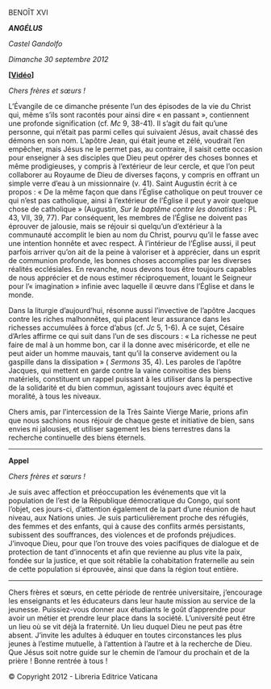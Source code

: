 BENOÎT XVI

***ANGÉLUS***

*Castel Gandolfo*

*Dimanche 30 septembre 2012*

**[****[Vidéo](https://www.youtube.com/watch?v=pfOP6aQk-1Y&list=PLC9tK3J1RlaZGkT-qS3F021VSzUv-YuwO&index=22&ab_channel=TheVatican-Archive)****]**

*Chers frères et sœurs !*

L’Évangile de ce dimanche présente l’un des épisodes de la vie du Christ qui, même s’ils sont racontés pour ainsi dire « en passant », contiennent une profonde signification (cf. *Mc* 9, 38-41). Il s’agit du fait qu’une personne, qui n’était pas parmi celles qui suivaient Jésus, avait chassé des démons en son nom. L’apôtre Jean, qui était jeune et zélé, voudrait l’en empêcher, mais Jésus ne le permet pas, au contraire, il saisit cette occasion pour enseigner à ses disciples que Dieu peut opérer des choses bonnes et même prodigieuses, y compris à l’extérieur de leur cercle, et que l’on peut collaborer au Royaume de Dieu de diverses façons, y compris en offrant un simple verre d’eau à un missionnaire (v. 41). Saint Augustin écrit à ce propos : « De la même façon que dans l’Église catholique on peut trouver ce qui n’est pas catholique, ainsi à l’extérieur de l’Église il peut y avoir quelque chose de catholique » (Augustin, *Sur le baptême contre les donatistes* : PL 43, VII, 39, 77). Par conséquent, les membres de l’Église ne doivent pas éprouver de jalousie, mais se réjouir si quelqu’un d’extérieur à la communauté accomplit le bien au nom du Christ, pourvu qu’il le fasse avec une intention honnête et avec respect. À l’intérieur de l’Église aussi, il peut parfois arriver qu’on ait de la peine à valoriser et à apprécier, dans un esprit de communion profonde, les bonnes choses accomplies par les diverses réalités ecclésiales. En revanche, nous devons tous être toujours capables de nous apprécier et de nous estimer réciproquement, louant le Seigneur pour l’« imagination » infinie avec laquelle il œuvre dans l’Église et dans le monde.

Dans la liturgie d’aujourd’hui, résonne aussi l’invective de l’apôtre Jacques contre les riches malhonnêtes, qui placent leur assurance dans les richesses accumulées à force d’abus (cf. *Jc* 5, 1-6). À ce sujet, Césaire d’Arles affirme ce qui suit dans l’un de ses discours : « La richesse ne peut faire de mal à un homme bon, car il la donne avec miséricorde, et elle ne peut aider un homme mauvais, tant qu’il la conserve avidement ou la gaspille dans la dissipation » ( *Sermons* 35, 4). Les paroles de l’apôtre Jacques, qui mettent en garde contre la vaine convoitise des biens matériels, constituent un rappel puissant à les utiliser dans la perspective de la solidarité et du bien commun, agissant toujours avec équité et moralité, à tous les niveaux.

Chers amis, par l’intercession de la Très Sainte Vierge Marie, prions afin que nous sachions nous réjouir de chaque geste et initiative de bien, sans envies ni jalousies, et utiliser sagement les biens terrestres dans la recherche continuelle des biens éternels.

* * *

**Appel**

*Chers frères et sœurs !*

Je suis avec affection et préoccupation les événements que vit la population de l’est de la République démocratique du Congo, qui sont l’objet, ces jours-ci, d’attention également de la part d’une réunion de haut niveau, aux Nations unies. Je suis particulièrement proche des réfugiés, des femmes et des enfants, qui à cause des conflits armés persistants, subissent des souffrances, des violences et de profonds préjudices. J’invoque Dieu, pour que l’on trouve des voies pacifiques de dialogue et de protection de tant d’innocents et afin que revienne au plus vite la paix, fondée sur la justice, et que soit rétablie la cohabitation fraternelle au sein de cette population si éprouvée, ainsi que dans la région tout entière.

* * *

Chers frères et sœurs, en cette période de rentrée universitaire, j’encourage les enseignants et les éducateurs dans leur haute mission au service de la jeunesse. Puissiez-vous donner aux étudiants le goût d’apprendre pour avoir un métier et prendre leur place dans la société. L’université peut être un lieu où se vit déjà la fraternité. Un lieu duquel Dieu ne peut pas être absent. J’invite les adultes à éduquer en toutes circonstances les plus jeunes à l’estime mutuelle, à l’attention à l’autre et à la recherche de Dieu. Que Jésus soit notre guide sur le chemin de l’amour du prochain et de la prière ! Bonne rentrée à tous !

© Copyright 2012 - Libreria Editrice Vaticana